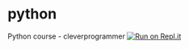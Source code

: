 # python
Python course - cleverprogrammer
[![Run on Repl.it](https://repl.it/badge/github/sonietje/python)](https://repl.it/github/sonietje/python)